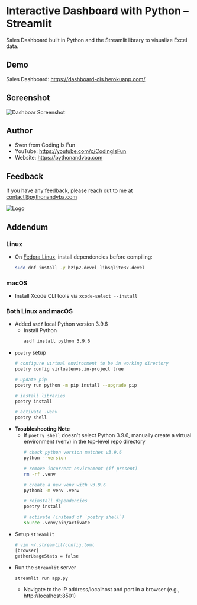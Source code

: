 
# Interactive Dashboard with Python – Streamlit
Sales Dashboard built in Python and the Streamlit library to visualize Excel data.

## Demo
Sales Dashboard: https://dashboard-cis.herokuapp.com/

## Screenshot
![Dashboar Screenshot](https://content.screencast.com/users/jubbel3/folders/Snagit/media/64b4d64a-4e59-4bec-9f16-771eb1a99005/08.18.2021-19.50.jpg)


## Author
- Sven from Coding Is Fun
- YouTube: https://youtube.com/c/CodingIsFun
- Website: https://pythonandvba.com

## Feedback
If you have any feedback, please reach out to me at contact@pythonandvba.com

![Logo](https://content.screencast.com/users/jubbel3/folders/Snagit/media/c42ea34b-4057-4754-96b0-e8e05c866afb/08.18.2021-19.56.png)

## Addendum
### Linux
* On [Fedora Linux](https://getfedora.org/), install dependencies before compiling:
     ```bash
     sudo dnf install -y bzip2-devel libsqlite3x-devel
     ```
### macOS
* Install Xcode CLI tools via `xcode-select --install`
### Both Linux and macOS
* Added `asdf` local Python version 3.9.6
    * Install Python
        ```bash
        asdf install python 3.9.6
        ```
* `poetry` setup
    ```bash
    # configure virtual environment to be in working directory
    poetry config virtualenvs.in-project true
    
    # update pip
    poetry run python -m pip install --upgrade pip
    
    # install libraries
    poetry install
    
    # activate .venv
    poetry shell
    ```
* **Troubleshooting Note**
   * If `poetry shell` doesn't select Python 3.9.6, manually create a virtual environment (venv) in the top-level repo directory
      ```bash
      # check python version matches v3.9.6
      python --version

      # remove incorrect environment (if present)
      rm -rf .venv

      # create a new venv with v3.9.6
      python3 -m venv .venv

      # reinstall dependencies
      poetry install

      # activate (instead of `poetry shell`)
      source .venv/bin/activate
      ```
* Setup `streamlit`
   ```bash
   # vim ~/.streamlit/config.toml
   [browser]
   gatherUsageStats = false
   ```
* Run the `streamlit` server
    ```bash
    streamlit run app.py
    ```
    * Navigate to the IP address/localhost and port in a browser (e.g., http://localhost:8501)
